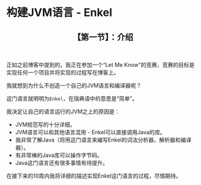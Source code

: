# 构建JVM语言 - Enkel

<h2 align="center">【第一节】：介绍</h2>

</br>

正如之前博客中提到的，我正在参加一个“Let Me Know”的竞赛，竞赛的目标是实现任何一个项目并将实现的过程写在博客上。

我就想到为什么不创造一个自己的JVM语言和编译器呢？

这门语言就明明为`Enkel`，在瑞典语中的意思是“简单”。

我决定让自己的语言运行的JVM之上的原因是：

- JVM规范写的十分详细。
- JVM语言可以和其他语言混用 - Enkel可以直接调用Java的库。
- 我非常了解Java（将用这门语言来编写Enkel的词法分析器，解析器和编译器）。
- 有非常棒的Java库可以操作字节码。
- Java这门语言还有很多事情有待提升。

在接下来的10周内我将详细的描述实现Enkel这门语言的过程，尽情期待。
